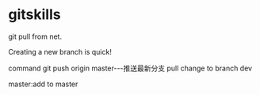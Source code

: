 # gitskills

git pull from net.

Creating a new branch is quick!

command
git push origin master---推送最新分支
pull change to branch dev


master:add to master
